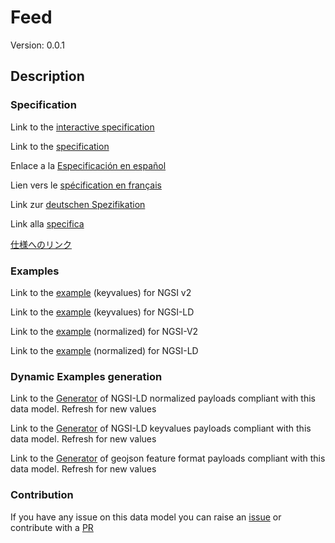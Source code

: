 # Feed
Version: 0.0.1

## Description 


### Specification

Link to the [interactive specification](https://swagger.lab.fiware.org/?url=https://smart-data-models.github.io/dataModel.Aquaculture/Feed/swagger.yaml)

Link to the [specification](https://github.com/smart-data-models/dataModel.Aquaculture/blob/master/Feed/doc/spec.md)

Enlace a la [Especificación en español](https://github.com/smart-data-models/dataModel.Aquaculture/blob/master/Feed/doc/spec_ES.md)

Lien vers le [spécification en français](https://github.com/smart-data-models/dataModel.Aquaculture/blob/master/Feed/doc/spec_FR.md)

Link zur [deutschen Spezifikation](https://github.com/smart-data-models/dataModel.Aquaculture/blob/master/Feed/doc/spec_DE.md)

Link alla [specifica](https://github.com/smart-data-models/dataModel.Aquaculture/blob/master/Feed/doc/spec_IT.md)

[仕様へのリンク](https://github.com/smart-data-models/dataModel.Aquaculture/blob/master/Feed/doc/spec_JA.md)
### Examples

Link to the [example](https://smart-data-models.github.io/dataModel.Aquaculture/Feed/examples/example.json) (keyvalues) for NGSI v2

Link to the [example](https://smart-data-models.github.io/dataModel.Aquaculture/Feed/examples/example.jsonld) (keyvalues) for NGSI-LD

Link to the [example](https://smart-data-models.github.io/dataModel.Aquaculture/Feed/examples/example-normalized.json) (normalized) for NGSI-V2

Link to the [example](https://smart-data-models.github.io/dataModel.Aquaculture/Feed/examples/example-normalized.jsonld) (normalized) for NGSI-LD
### Dynamic Examples generation

Link to the [Generator](https://smartdatamodels.org/extra/ngsi-ld_generator.php?schemaUrl=https://raw.githubusercontent.com/smart-data-models/dataModel.Aquaculture/master/Feed/schema.json&email=info@smartdatamodels.org) of NGSI-LD normalized payloads compliant with this data model. Refresh for new values

Link to the [Generator](https://smartdatamodels.org/extra/ngsi-ld_generator_keyvalues.php?schemaUrl=https://raw.githubusercontent.com/smart-data-models/dataModel.Aquaculture/master/Feed/schema.json&email=info@smartdatamodels.org) of NGSI-LD keyvalues payloads compliant with this data model. Refresh for new values

Link to the [Generator](https://smartdatamodels.org/extra/geojson_features_generator.php?schemaUrl=https://raw.githubusercontent.com/smart-data-models/dataModel.Aquaculture/master/Feed/schema.json&email=info@smartdatamodels.org) of geojson feature format payloads compliant with this data model. Refresh for new values
### Contribution

 If you have any issue on this data model you can raise an [issue](https://github.com/smart-data-models/dataModel.Aquaculture/issues)  or contribute with a [PR](https://github.com/smart-data-models/dataModel.Aquaculture/pulls)